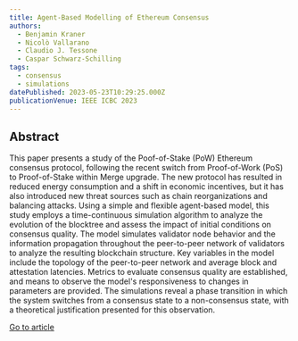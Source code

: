 ```yaml
---
title: Agent-Based Modelling of Ethereum Consensus
authors:
  - Benjamin Kraner
  - Nicolò Vallarano
  - Claudio J. Tessone
  - Caspar Schwarz-Schilling
tags:
  - consensus
  - simulations
datePublished: 2023-05-23T10:29:25.000Z
publicationVenue: IEEE ICBC 2023
---
```


## Abstract

This paper presents a study of the Poof-of-Stake (PoW) Ethereum consensus protocol, following the recent switch from Proof-of-Work (PoS) to Proof-of-Stake within Merge upgrade. The new protocol has resulted in reduced energy consumption and a shift in economic incentives, but it has also introduced new threat sources such as chain reorganizations and balancing attacks. Using a simple and flexible agent-based model, this study employs a time-continuous simulation algorithm to analyze the evolution of the blocktree and assess the impact of initial conditions on consensus quality. The model simulates validator node behavior and the information propagation throughout the peer-to-peer network of validators to analyze the resulting blockchain structure. Key variables in the model include the topology of the peer-to-peer network and average block and attestation latencies. Metrics to evaluate consensus quality are established, and means to observe the model's responsiveness to changes in parameters are provided. The simulations reveal a phase transition in which the system switches from a consensus state to a non-consensus state, with a theoretical justification presented for this observation.

[Go to article](https://arxiv.org/abs/2305.13906)
